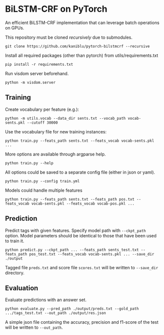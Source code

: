 # BiLSTM-CRF on PyTorch #

An efficient BiLSTM-CRF implementation that can leverage batch operations on
GPUs.

This repository must be cloned *recursively* due to submodules.

    git clone https://github.com/kaniblu/pytorch-bilstmcrf --recursive

Install all required packages (other than pytorch) from utils/requirements.txt

    pip install -r requirements.txt

Run visdom server beforehand.

    python -m visdom.server

## Training ##

Create vocabulary per feature (e.g.):

    python -m utils.vocab --data_dir sents.txt --vocab_path vocab-sents.pkl --cutoff 30000

Use the vocabulary file for new training instances:

    python train.py --feats_path sents.txt --feats_vocab vocab-sents.pkl ...

More options are available through argparse help.

    python train.py --help

All options could be saved to a separate config file (either in json or yaml).

    python train.py --config train.yml

Models could handle multiple features

    python train.py --feats_path sents.txt --feats_path pos.txt --feats_vocab vocab-sents.pkl --feats_vocab vocab-pos.pkl ...

## Prediction ##

Predict tags with given features. Specify model path with `--ckpt_path` option. Model parameters should be identical to those that have been used to train it.

    python predict.py --ckpt_path ... --feats_path sents_test.txt --feats_path pos_test.txt --feats_vocab vocab-sents.pkl ... --save_dir ./output
    
Tagged file `preds.txt` and score file `scores.txt` will be written to `--save_dir` directory.

## Evaluation ##

Evaluate predictions with an answer set.

    python evaluate.py --pred_path ./output/preds.txt --gold_path .../tags_test.txt --out_path ./output/res.json
    
A simple json file containing the accuracy, precision and f1-score of the test will be written to `--out_path`.
